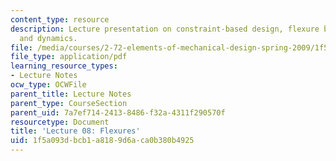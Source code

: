 ```yaml
---
content_type: resource
description: Lecture presentation on constraint-based design, flexure bearing elastomechanics,
  and dynamics.
file: /media/courses/2-72-elements-of-mechanical-design-spring-2009/1f5a093dbcb1a8189d6aca0b380b4925_MIT2_72s09_lec08.pdf
file_type: application/pdf
learning_resource_types:
- Lecture Notes
ocw_type: OCWFile
parent_title: Lecture Notes
parent_type: CourseSection
parent_uid: 7a7ef714-2413-8486-f32a-4311f290570f
resourcetype: Document
title: 'Lecture 08: Flexures'
uid: 1f5a093d-bcb1-a818-9d6a-ca0b380b4925
---
```

